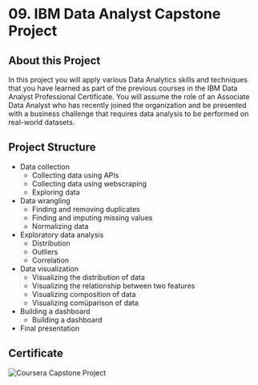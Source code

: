 # 09. IBM Data Analyst Capstone Project
## About this Project
In this project you will apply various Data Analytics skills and techniques that you have learned as part of the previous courses in the IBM Data Analyst Professional Certificate. You will assume the role of an Associate Data Analyst who has recently joined the organization and be presented with a business challenge that requires data analysis to be performed on real-world datasets. 
## Project Structure
  * Data collection 
    * Collecting data using APIs 
    * Collecting data using webscraping 
    * Exploring data 
  * Data wrangling 
    * Finding and removing duplicates
    * Finding and imputing missing values 
    * Normalizing data
  * Exploratory data analysis 
    * Distribution 
    * Outliers 
    * Correlation
  * Data visualization 
    * Visualizing the distribution of data 
    * Visualizing the relationship between two features
    * Visualizing composition of data 
    * Visualizing comüparison of data 
  * Building a dashboard 
    * Building a dashboard 
  * Final presentation 
## Certificate
![Coursera Capstone Project](https://user-images.githubusercontent.com/89849171/172792132-4d13bc79-64c7-4211-9859-a6f972e0d389.png)
